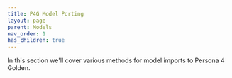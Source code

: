```yaml
---
title: P4G Model Porting
layout: page
parent: Models
nav_order: 1
has_children: true
---
```


In this section we'll cover various methods for model imports to Persona 4 Golden.